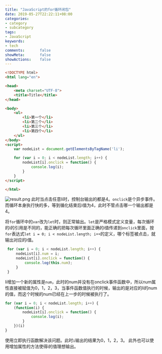 ```yaml
---
title: "JavaScript的for循环闭包"
date: 2019-05-27T22:22:11+08:00
categories:
- category
- subcategory
tags:
- JavaScript
keywords:
- tech
comments:       false
showMeta:       false
showActions:    false
---
```


<!--more-->

```html
<!DOCTYPE html>
<html lang="en">

<head>
    <meta charset="UTF-8">
    <title>Title</title>
</head>

<body>
    <ul>
        <li>第一个</li>
        <li>第二个</li>
        <li>第三个</li>
        <li>第四个</li>
    </ul>
</body>
<script>
    var nodeList = document.getElementsByTagName('li');

    for (var i = 0; i < nodeList.length; i++) {
        nodeList[i].onclick = function() {
            console.log(i);
        }
    }
</script>

</html>
```
![result.png](http://upload-images.jianshu.io/upload_images/3126944-c085ce5841714423.png?imageMogr2/auto-orient/strip%7CimageView2/2/w/1240)
此时当点击任意li时，控制台输出的都是4。`onclick`是个异步事件。而循环本身执行快的多，等到循化结束后i值为4，此时不管点击哪一个输出都是4。

将`for`循环中的`var`改为`let`时，则正常输出。`let`是严格模式定义变量，每次循环的i的引用是不同的，能正确的把每次循环里面正确的i值传递到`onclick`里面，按`for`表达式`let i = 0; i < nodeList.length; i++`的定义，哪个标签被点击，就输出对应的i值。

```js
 for (var i = 0; i < nodeList.length; i++) {
     nodeList[i].num = i;
     nodeList[i].onclick = function() {
         console.log(this.num);
     }
 }
```
li增加一个新的属性是`num`，此时的num并没有在onclick事件函数中，所以num属性直接被赋值为0，1，2，3，当事件函数值执行的时候，输出的是对应的li的num的值，而这个时候的num已经在上一步的时候被执行了。

```js
for (var i = 0; i < nodeList.length; i++) {
    (function(i) {
        nodeList[i].onclick = function() {
            console.log(i);
        }
    })(i)
}
```
使用立即执行函数解决该问题。此时`i`输出的结果为0，1，2，3。
此外也可以使用增加属性的方法使得i的值理想输出。
